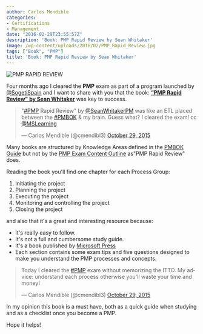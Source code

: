 ```yaml
---
author: Carlos Mendible
categories:
- Certifications
- Management
date: "2016-02-29T23:55:57Z"
description: 'Book: PMP Rapid Review by Sean Whitaker'
image: /wp-content/uploads/2016/02/PMP_Rapid_Review.jpg
tags: ["Book", "PMP"]
title: 'Book: PMP Rapid Review by Sean Whitaker'
---
```

![PMP RAPID REVIEW](/wp-content/uploads/2016/02/PMP_Rapid_Review.jpg)

Four months ago I cleared the **PMP** exam as part of a program launched by <a href="https://twitter.com/sogetispain" target="_blank">@SogetiSpain</a> and I want to share with you that the book: **<a href="http://www.amazon.com/PMP-Rapid-Review-Sean-Whitaker/dp/0735664404" target="_blank">&#8220;PMP Rapid Review" by Sean Whitaker</a>** was key to success.

<blockquote class="twitter-tweet" data-width="550">
  <p lang="en" dir="ltr">
    "<a href="https://twitter.com/hashtag/PMP?src=hash">#PMP</a> Rapid Review" by <a href="https://twitter.com/SeanWhitakerPM">@SeanWhitakerPM</a> was like an ETL placed between the <a href="https://twitter.com/hashtag/PMBOK?src=hash">#PMBOK</a> & my brain. Guess what? I cleared the exam! cc <a href="https://twitter.com/MSLearning">@MSLearning</a>
  </p>
  
  <p>
    &mdash; Carlos Mendible (@cmendibl3) <a href="https://twitter.com/cmendibl3/status/659813505466527744">October 29, 2015</a>
  </p>
</blockquote>

Many books are structured by Knowledge Areas defined in the <a href="http://www.pmi.org/PMBOK-Guide-and-Standards.aspx" target="_blank">PMBOK Guide</a> but not by the <a href="https://www.google.es/url?sa=t&rct=j&q=&esrc=s&source=web&cd=1&cad=rja&uact=8&ved=0ahUKEwimksiMs6DLAhXFtRoKHRmLDLkQFggcMAA&url=http%3A%2F%2Fwww.pmi.org%2FCertification%2FProject-Management-Professional-PMP%2F~%2Fmedia%2FPDF%2FCertifications%2FPMP_Examination_Content_Outline_Aug.ashx&usg=AFQjCNEkvPM59ySj3WbdutaQtiV30QerWQ&bvm=bv.115339255,d.ZWU" target="_blank">PMP Exam Content Outline</a> as"PMP Rapid Review" does.

Reading the book you'll find one chapter for each Process Group:

1. Initiating the project
2. Planning the project
3. Executing the project
4. Monitoring and controlling the project
5. Closing the project

and also that it's a great and interesting resource because:

* It's really easy to follow.
* It's not a full and cumbersome study guide.
* It's a book published by <a href="https://www.microsoftpressstore.com" target="_blank">Microsoft Press</a>
* Each section contains some exam tips and five questions designed to make you understand the PMP processes and concepts.

<blockquote class="twitter-tweet" data-width="550">
  <p lang="en" dir="ltr">
    Today I cleared the <a href="https://twitter.com/hashtag/PMP?src=hash">#PMP</a> exam without memorizing the ITTO. My advice: understand each process otherwise you'll waste your time and money!
  </p>
  
  <p>
    &mdash; Carlos Mendible  (@cmendibl3) <a href="https://twitter.com/cmendibl3/status/659810766711861248">October 29, 2015</a>
  </p>
</blockquote>


In my opinion this book is a must have, both as a quick guide when studying and as a checklist once you become a PMP.

Hope it helps!